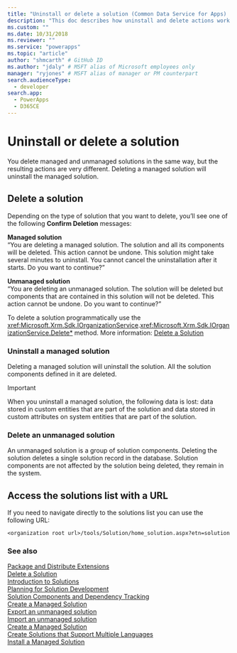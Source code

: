 ```yaml
---
title: "Uninstall or delete a solution (Common Data Service for Apps) | Microsoft Docs" # Intent and product brand in a unique string of 43-59 chars including spaces
description: "This doc describes how uninstall and delete actions work for managed and unmanaged solution in Dynamics 365" # 115-145 characters including spaces. This abstract displays in the search result.
ms.custom: ""
ms.date: 10/31/2018
ms.reviewer: ""
ms.service: "powerapps"
ms.topic: "article"
author: "shmcarth" # GitHub ID
ms.author: "jdaly" # MSFT alias of Microsoft employees only
manager: "ryjones" # MSFT alias of manager or PM counterpart
search.audienceType: 
  - developer
search.app: 
  - PowerApps
  - D365CE
---
```

# Uninstall or delete a solution

You delete managed and unmanaged solutions in the same way, but the resulting actions are very different. Deleting a managed solution will uninstall the managed solution.  
  
<a name="BKMK_DeleteSolution"></a>   
## Delete a solution  
 Depending on the type of solution that you want to delete, you’ll see one of the following **Confirm Deletion** messages:  
  
 **Managed solution**  
 “You are deleting a managed solution. The solution and all its components will be deleted. This action cannot be undone. This solution might take several minutes to uninstall. You cannot cancel the uninstallation after it starts. Do you want to continue?”  
  
 **Unmanaged solution**  
 “You are deleting an unmanaged solution. The solution will be deleted but components that are contained in this solution will not be deleted. This action cannot be undone. Do you want to continue?”  
  
 To delete a solution programmatically use the <xref:Microsoft.Xrm.Sdk.IOrganizationService>.<xref:Microsoft.Xrm.Sdk.IOrganizationService.Delete*> method. More information: [Delete a Solution](work-solutions.md#BKMK_DeleteSolution)  
  
<a name="BKMK_UinstallAManagedSolution"></a>   
### Uninstall a managed solution  
 Deleting a managed solution will uninstall the solution. All the solution components defined in it are deleted.  
  
> [!IMPORTANT]
>  When you uninstall a managed solution, the following data is lost: data stored in custom entities that are part of the solution and data stored in custom attributes on system entities that are part of the solution.  
  
<a name="BKMK_DeleteUnmanagedSolution"></a>   
### Delete an unmanaged solution  
 An unmanaged solution is a group of solution components. Deleting the solution deletes a single solution record in the database. Solution components are not affected by the solution being deleted, they remain in the system.  
  
<a name="BKMK_AccessSolutionsGridWithUrl"></a>   
## Access the solutions list with a URL  
 If you need to navigate directly to the solutions list you can use the following URL:  
  
```http
<organization root url>/tools/Solution/home_solution.aspx?etn=solution  
```  
  
### See also  
 [Package and Distribute Extensions](/dynamics365/customer-engagement/developer/package-distribute-extensions-use-solutions)   
 [Delete a Solution](work-solutions.md#BKMK_DeleteSolution)   
 [Introduction to Solutions](introduction-solutions.md)   
 [Planning for Solution Development](/dynamics365/customer-engagement/developer/plan-solution-development)   
 [Solution Components and Dependency Tracking](dependency-tracking-solution-components.md)   
 [Create a Managed Solution](create-install-update-managed-solution.md#BKMK_CreateManagedSolution)   
 [Export an unmanaged solution](create-export-import-unmanaged-solution.md#BKMK_UnmanagedSolution)   
 [Import an unmanaged solution](create-export-import-unmanaged-solution.md#BKMK_ImportUnmanagedSolution)   
 [Create a Managed Solution](create-install-update-managed-solution.md#BKMK_CreateManagedSolution)   
 [Create Solutions that Support Multiple Languages](create-solutions-support-multiple-languages.md)   
 [Install a Managed Solution](create-install-update-managed-solution.md#BKMK_InstallManagedSolution)
